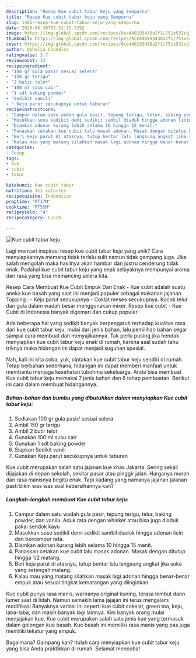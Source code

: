 ```yaml
---
description: "Resep Kue cubit tabur keju yang Sempurna"
title: "Resep Kue cubit tabur keju yang Sempurna"
slug: 1485-resep-kue-cubit-tabur-keju-yang-sempurna
date: 2020-06-30T03:51:15.729Z
image: https://img-global.cpcdn.com/recipes/6ce440193438a2f1/751x532cq70/kue-cubit-tabur-keju-foto-resep-utama.jpg
thumbnail: https://img-global.cpcdn.com/recipes/6ce440193438a2f1/751x532cq70/kue-cubit-tabur-keju-foto-resep-utama.jpg
cover: https://img-global.cpcdn.com/recipes/6ce440193438a2f1/751x532cq70/kue-cubit-tabur-keju-foto-resep-utama.jpg
author: Ophelia Chandler
ratingvalue: 3.7
reviewcount: 12
recipeingredient:
- "100 gr gula pasir sesuai selera"
- "150 gr terigu"
- "2 butir telor"
- "100 ml susu cair"
- "1 sdt baking powder"
- "Sedikit vanili"
- " Keju parut secukupnya untuk taburan"
recipeinstructions:
- "Campur dalam satu wadah gula pasir, tepung terigu, telur, baking powder, dan vanila. Aduk rata dengan whisker atau bisa juga diaduk pakai sendok kayu"
- "Masukkan susu sedikit demi sedikit sambil diaduk hingga adonan licin dan bercampur rata."
- "Diamkan adonan kurang lebih selama 10 hingga 15 menit."
- "Panaskan cetakan kue cubit lalu masak adonan. Masak dengan ditutup hingga 1/2 matang."
- "Beri keju parut di atasnya, tutup bentar lalu langsung angkat jika suka yang setengah matang."
- "Kalau mau yang matang silahkan masak lagi adonan hingga benar-benar empuk atau sesuai tingkat kematangan yang diinginkan."
categories:
- Resep
tags:
- kue
- cubit
- tabur

katakunci: kue cubit tabur 
nutrition: 111 calories
recipecuisine: Indonesian
preptime: "PT17M"
cooktime: "PT55M"
recipeyield: "4"
recipecategory: Lunch

---
```



![Kue cubit tabur keju](https://img-global.cpcdn.com/recipes/6ce440193438a2f1/751x532cq70/kue-cubit-tabur-keju-foto-resep-utama.jpg)

Lagi mencari inspirasi resep kue cubit tabur keju yang unik? Cara menyiapkannya memang tidak terlalu sulit namun tidak gampang juga. Jika salah mengolah maka hasilnya akan hambar dan justru cenderung tidak enak. Padahal kue cubit tabur keju yang enak selayaknya mempunyai aroma dan rasa yang bisa memancing selera kita.

Resep Cara Membuat Kue Cubit Empuk Dan Enak - Kue cubit adalah suatu aneka kue basah yang saat ini menjadi populer sebagai makanan jajanan Topping : - Keju parut secukupnya - Coklat meses secukupnya. Kocok telur dan gula dalam wadah besar menggunakan mixer. Resep kue cubit - Kue Cubit di Indonesia banyak digemari dan cukup populer.

Ada beberapa hal yang sedikit banyak berpengaruh terhadap kualitas rasa dari kue cubit tabur keju, mulai dari jenis bahan, lalu pemilihan bahan segar sampai cara membuat dan menyajikannya. Tak perlu pusing jika hendak menyiapkan kue cubit tabur keju enak di rumah, karena asal sudah tahu triknya maka hidangan ini dapat menjadi suguhan spesial.


Nah, kali ini kita coba, yuk, ciptakan kue cubit tabur keju sendiri di rumah. Tetap berbahan sederhana, hidangan ini dapat memberi manfaat untuk membantu menjaga kesehatan tubuhmu sekeluarga. Anda bisa membuat Kue cubit tabur keju memakai 7 jenis bahan dan 6 tahap pembuatan. Berikut ini cara dalam membuat hidangannya.

<!--inarticleads1-->

##### Bahan-bahan dan bumbu yang dibutuhkan dalam menyiapkan Kue cubit tabur keju:

1. Sediakan 100 gr gula pasir/ sesuai selera
1. Ambil 150 gr terigu
1. Ambil 2 butir telor
1. Gunakan 100 ml susu cair
1. Gunakan 1 sdt baking powder
1. Siapkan Sedikit vanili
1. Gunakan  Keju parut secukupnya untuk taburan


Kue cubit merupakan salah satu jajanan kue khas Jakarta. Sering sekali dijajakan di depan sekolah, sekitar pasar atau pinggir jalan. Harganya murah dan rasa manisnya begitu enak. Tapi kadang yang namanya jajanan jalanan pasti bikin was was soal kebersihannya kan? 

<!--inarticleads2-->

##### Langkah-langkah membuat Kue cubit tabur keju:

1. Campur dalam satu wadah gula pasir, tepung terigu, telur, baking powder, dan vanila. Aduk rata dengan whisker atau bisa juga diaduk pakai sendok kayu
1. Masukkan susu sedikit demi sedikit sambil diaduk hingga adonan licin dan bercampur rata.
1. Diamkan adonan kurang lebih selama 10 hingga 15 menit.
1. Panaskan cetakan kue cubit lalu masak adonan. Masak dengan ditutup hingga 1/2 matang.
1. Beri keju parut di atasnya, tutup bentar lalu langsung angkat jika suka yang setengah matang.
1. Kalau mau yang matang silahkan masak lagi adonan hingga benar-benar empuk atau sesuai tingkat kematangan yang diinginkan.


Kue cubit punya rasa manis, warnanya original kuning, terasa lembut dann lumer saat di lidah. Namun semakin lama jajajan ini terus mengalami modifikasi Banyaknya variasi ini seperti kue cubit cokelat, green tea, keju, laba-laba, dan masih banyak lagi lainnya. Kini banyak orang mulai menjajakan kue. Kue cubit merupakan salah satu jenis kue yang termasuk dalam golongan kue basah. Kue basah ini memiliki rasa manis yang pas juga memiliki tekstur yang empuk. 

Bagaimana? Gampang kan? Itulah cara menyiapkan kue cubit tabur keju yang bisa Anda praktikkan di rumah. Selamat mencoba!
